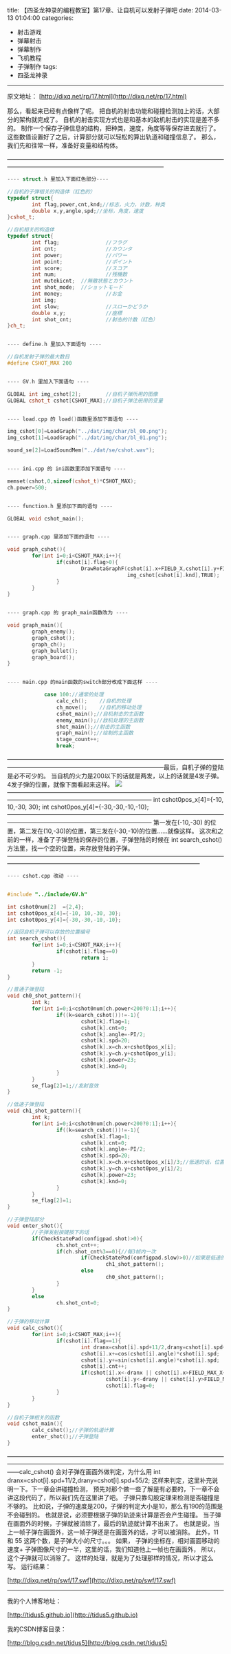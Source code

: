 title: 【四圣龙神录的编程教室】第17章、让自机可以发射子弹吧
date: 2014-03-13 01:04:00
categories:
- 射击游戏
- 弹幕射击
- 弹幕制作
- 飞机教程
- 子弹制作
tags:
- 四圣龙神录
---
原文地址：
[http://dixq.net/rp/17.html](http://dixq.net/rp/17.html)


那么，看起来已经有点像样了呢。
把自机的射击功能和碰撞检测加上的话，大部分的架构就完成了。
自机的射击实现方式也是和基本的敌机射击的实现是差不多的。
制作一个保存子弹信息的结构，把种类，速度，角度等等保存进去就行了。
这些数值设置好了之后，计算部分就可以轻松的算出轨道和碰撞信息了。
那么，我们先和往常一样，准备好变量和结构体。

 <!--more-->
——————————————————————————————————————————————————————————————


```cpp
---- struct.h 里加入下面红色部分----

//自机的子弹相关的构造体（红色的）
typedef struct{
        int flag,power,cnt,knd;//标志，火力，计数，种类
        double x,y,angle,spd;//坐标，角度，速度
}cshot_t;

//自机相关的构造体
typedef struct{
        int flag;               //フラグ
        int cnt;                //カウンタ
        int power;              //パワー
        int point;              //ポイント
        int score;              //スコア
        int num;                //残機数
        int mutekicnt;  //無敵状態とカウント
        int shot_mode;  //ショットモード
        int money;              //お金
        int img;
        int slow;               //スローかどうか
        double x,y;             //座標
        int shot_cnt;           //射击的计数（红色）
}ch_t;


---- define.h 里加入下面语句 ----

//自机发射子弹的最大数目
#define CSHOT_MAX 200


---- GV.h 里加入下面语句 ----

GLOBAL int img_cshot[2];        //自机子弹所用的图像
GLOBAL cshot_t cshot[CSHOT_MAX];//自机子弹注册用的变量


---- load.cpp 的 load()函数里添加下面语句 ----

img_cshot[0]=LoadGraph("../dat/img/char/bl_00.png");
img_cshot[1]=LoadGraph("../dat/img/char/bl_01.png");

sound_se[2]=LoadSoundMem("../dat/se/cshot.wav");


---- ini.cpp 的 ini函数里添加下面语句 ----

memset(cshot,0,sizeof(cshot_t)*CSHOT_MAX);
ch.power=500;


---- function.h 里添加下面的语句 ----

GLOBAL void cshot_main();


---- graph.cpp 里添加下面的语句 ----

void graph_cshot(){
        for(int i=0;i<CSHOT_MAX;i++){
                if(cshot[i].flag>0){
                        DrawRotaGraphF(cshot[i].x+FIELD_X,cshot[i].y+FIELD_Y,1,0,
                                       img_cshot[cshot[i].knd],TRUE);
                }
        }
}


---- graph.cpp 的 graph_main函数改为 ----

void graph_main(){
        graph_enemy();
        graph_cshot();
        graph_ch();
        graph_bullet();
        graph_board();
}


---- main.cpp 的main函数的switch部分改成下面这样 ----

            case 100://通常的处理
                calc_ch();    //自机的处理
                ch_move();    //自机的移动处理
                cshot_main();//自机射击的主函数
                enemy_main();//敌机处理的主函数
                shot_main();//射击的主函数
                graph_main();//绘制的主函数
                stage_count++;
                break;
```

——————————————————————————————————————————————————————————————最后，自机子弹的登陆是必不可少的。
当自机的火力是200以下的话就是两发，以上的话就是4发子弹。
4发子弹的位置，就像下面看起来这样。
![](http://dixq.net/rp/img/17/0.PNG)
————————————————————————————————————————————————————————————
int cshot0pos_x[4]={-10, 10,-30, 30};
int cshot0pos_y[4]={-30,-30,-10,-10};
————————————————————————————————————————————————————————————
第一发在(-10,-30) 的位置，第二发在(10,-30)的位置，第三发在(-30,-10)的位置……就像这样。
这次和之前的一样，准备了子弹登陆的保存的位置，子弹登陆的时候在
int search_cshot()
方法里，找一个空的位置，来存放登陆的子弹。
————————————————————————————————————————————————————————————————————


```cpp
---- cshot.cpp 改动 ----


#include "../include/GV.h"

int cshot0num[2]  ={2,4};
int cshot0pos_x[4]={-10, 10,-30, 30};
int cshot0pos_y[4]={-30,-30,-10,-10};

//返回自机子弹可以存放的位置编号
int search_cshot(){
        for(int i=0;i<CSHOT_MAX;i++){
                if(cshot[i].flag==0)
                        return i;
        }
        return -1;
}

//普通子弹登陆
void ch0_shot_pattern(){
        int k;
        for(int i=0;i<cshot0num[ch.power<200?0:1];i++){
                if((k=search_cshot())!=-1){
                        cshot[k].flag=1;
                        cshot[k].cnt=0;
                        cshot[k].angle=-PI/2;
                        cshot[k].spd=20;
                        cshot[k].x=ch.x+cshot0pos_x[i];
                        cshot[k].y=ch.y+cshot0pos_y[i];
                        cshot[k].power=23;
                        cshot[k].knd=0;
                }
        }
        se_flag[2]=1;//发射音效
}

//低速子弹登陆
void ch1_shot_pattern(){
        int k;
        for(int i=0;i<cshot0num[ch.power<200?0:1];i++){
                if((k=search_cshot())!=-1){
                        cshot[k].flag=1;
                        cshot[k].cnt=0;
                        cshot[k].angle=-PI/2;
                        cshot[k].spd=20;
                        cshot[k].x=ch.x+cshot0pos_x[i]/3;//低速的话，位置往中间靠
                        cshot[k].y=ch.y+cshot0pos_y[i]/2;
                        cshot[k].power=23;
                        cshot[k].knd=0;
                }
        }
        se_flag[2]=1;
}

//子弹登陆部分
void enter_shot(){
        //子弹发射按键按下的话
        if(CheckStatePad(configpad.shot)>0){
                ch.shot_cnt++;
                if(ch.shot_cnt%3==0){//每3帧内一次
                        if(CheckStatePad(configpad.slow)>0)//如果是低速的话
                                ch1_shot_pattern();
                        else
                                ch0_shot_pattern();
                }
        }
        else
                ch.shot_cnt=0;
}

//子弹的移动计算
void calc_cshot(){
        for(int i=0;i<CSHOT_MAX;i++){
                if(cshot[i].flag==1){
                        int dranx=cshot[i].spd+11/2,drany=cshot[i].spd+55/2;
                        cshot[i].x+=cos(cshot[i].angle)*cshot[i].spd;
                        cshot[i].y+=sin(cshot[i].angle)*cshot[i].spd;
                        cshot[i].cnt++;
                        if(cshot[i].x<-dranx || cshot[i].x>FIELD_MAX_X+dranx ||
                                cshot[i].y<-drany || cshot[i].y>FIELD_MAX_Y+drany)//已经在画面外的话
                                cshot[i].flag=0;
                }
        }
}

//自机子弹相关的函数
void cshot_main(){
        calc_cshot();//子弹的轨道计算
        enter_shot();//子弹登陆
}
```

——————————————————————————————————————————————————————————————————————————calc_cshot() 会对子弹在画面外做判定，为什么用
int dranx=cshot[i].spd+11/2,drany=cshot[i].spd+55/2;
这样来判定，这里补充说明一下。下一章会讲碰撞检测，
预先对那个做一些了解是有必要的，下一章不会讲这段代码了，所以我们先在这里讲了吧。
子弹只靠勾股定理来检测是否碰撞是不够的。
比如说，子弹的速度是200，子弹的判定大小是10，那么有190的范围是不会碰到的。
也就是说，必须要根据子弹的轨迹来计算是否会产生碰撞。
当子弹在画面外的时候，子弹就被消除了，最后的轨迹就计算不出来了。
也就是说，当上一帧子弹在画面外，这一帧子弹还是在画面外的话，才可以被消除。
此外，11 和 55 这两个数，是子弹大小的尺寸。。。
如果， 子弹的坐标在，相对画面移动的速度+ 子弹图像尺寸的一半，这里的话，我们知道他上一帧也在画面外，
所以，这个子弹就可以消除了。
这样的处理，就是为了处理那样的情况，所以才这么写。
运行结果：

[http://dixq.net/rp/swf/17.swf](http://dixq.net/rp/swf/17.swf)



---
我的个人博客地址：

[http://tidus5.github.io](http://tidus5.github.io)

我的CSDN博客目录：

[http://blog.csdn.net/tidus5](http://blog.csdn.net/tidus5)
